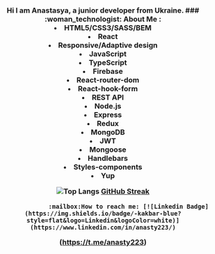 <h3 align="center">Hi I am Anastasya, a junior developer from Ukraine.   
### :woman_technologist: About Me :


  <li> HTML5/CSS3/SASS/BEM                     
   <li> React
     <li>Responsive/Adaptive design
       <li>JavaScript
         <li>TypeScript
           <li>Firebase
    <li>React-router-dom
      <li>React-hook-form
        <li>REST API
          <li>Node.js
            <li>Express
              <li>Redux
    <li>MongoDB
      <li>JWT
        <li>Mongoose
          <li>Handlebars
            <li>Styles-components
              <li>Yup


 

  ![Top Langs](https://github-readme-stats.vercel.app/api/top-langs/?username=anasty223&layout=compact)
[GitHub Streak](https://github-readme-streak-stats.herokuapp.com/?user=anasty223)

                  :mailbox:How to reach me: [![Linkedin Badge](https://img.shields.io/badge/-kakbar-blue?style=flat&logo=Linkedin&logoColor=white)](https://www.linkedin.com/in/anasty223/)

(https://t.me/anasty223)
